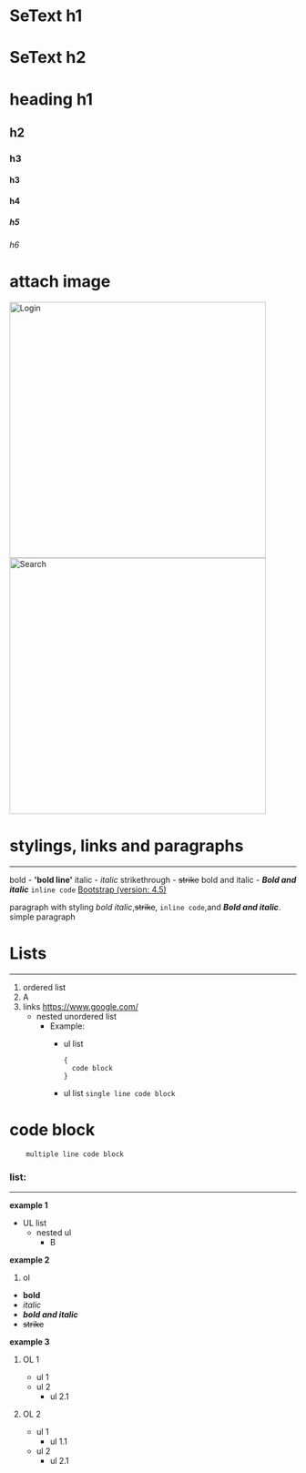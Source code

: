 SeText h1
===========
SeText h2
===========

# heading  h1
## h2
### h3
#### h3
#### h4
##### h5
###### h6

# attach image

<p> 
  
  <img src="https://user-images.githubusercontent.com/55930906/84531715-fbfc6600-acb2-11ea-8a17-911be2c38297.png?raw=true"  width =450 height =450 alt= "Login">
  
  <img src="https://user-images.githubusercontent.com/55930906/84535544-feae8980-acb9-11ea-81e3-a508bcdd6e33.png?raw=true"  width =450 height =450 alt= "Search">
        
 </p>     
      
# stylings, links and paragraphs
---------------------------

bold - **'bold line'** 
italic  - *italic*
strikethrough - ~~strike~~
bold and italic - ***Bold and italic***
`inline code`
[Bootstrap (version: 4.5)](https://getbootstrap.com/)

paragraph with styling *bold* *italic*,~~strike~~, `inline code`,and ***Bold and italic***.  
simple paragraph 


# Lists 
---------------------------
1. ordered list
2. A
4. links https://www.google.com/
   * nested unordered list
       * Example:
            * ul list
            
              ```
              {
                code block
              }
              ```
              
            * ul list
              ``` single line code block ```


# code block
``` 
    multiple line code block
```
        
 ### list:
 --------------------
**example 1**
* UL list 
  * nested ul
    * B

**example 2**    
1. ol
  * **bold**
  * *italic*
  * ***bold and italic***
  * ~~strike~~



**example 3**
1. OL 1
   * ul 1
   * ul 2
     * ul 2.1

2. OL 2
   * ul 1
     * ul 1.1
   * ul 2
     * ul 2.1